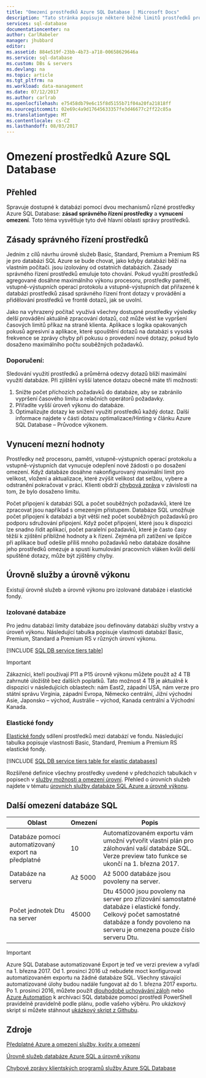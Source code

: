 ```yaml
---
title: "Omezení prostředků Azure SQL Database | Microsoft Docs"
description: "Tato stránka popisuje některé běžné limitů prostředků pro databázi SQL Azure."
services: sql-database
documentationcenter: na
author: CarlRabeler
manager: jhubbard
editor: 
ms.assetid: 884e519f-23bb-4b73-a718-00658629646a
ms.service: sql-database
ms.custom: DBs & servers
ms.devlang: na
ms.topic: article
ms.tgt_pltfrm: na
ms.workload: data-management
ms.date: 07/12/2017
ms.author: carlrab
ms.openlocfilehash: e75458db79e6c15f8d5155b71f04a20fa21818ff
ms.sourcegitcommit: 02e69c4a9d17645633357fe3d46677c2ff22c85a
ms.translationtype: MT
ms.contentlocale: cs-CZ
ms.lasthandoff: 08/03/2017
---
```

# <a name="azure-sql-database-resource-limits"></a>Omezení prostředků Azure SQL Database
## <a name="overview"></a>Přehled
Spravuje dostupné k databázi pomocí dvou mechanismů různé prostředky Azure SQL Database: **zásad správného řízení prostředky** a **vynucení omezení**. Toto téma vysvětluje tyto dvě hlavní oblasti správy prostředků.

## <a name="resource-governance"></a>Zásady správného řízení prostředků
Jedním z cílů návrhu úrovně služeb Basic, Standard, Premium a Premium RS je pro databázi SQL Azure se bude chovat, jako kdyby databázi běží na vlastním počítači. jsou izolovány od ostatních databázích. Zásady správného řízení prostředků emuluje toto chování. Pokud využití prostředků agregované dosáhne maximálního výkonu procesoru, prostředky paměti, vstupně-výstupních operací protokolu a vstupně-výstupních dat přiřazené k databázi prostředků zásad správného řízení front dotazy v provádění a přidělování prostředků ve frontě dotazů, jak se uvolní.

Jako na vyhrazený počítač využívá všechny dostupné prostředky výsledky delší provádění aktuálně zpracování dotazů, což může vést ke vypršení časových limitů příkaz na straně klienta. Aplikace s logika opakovaných pokusů agresivní a aplikace, které spouštění dotazů na databázi s vysoká frekvence se zprávy chyby při pokusu o provedení nové dotazy, pokud bylo dosaženo maximálního počtu souběžných požadavků.

### <a name="recommendations"></a>Doporučení:
Sledování využití prostředků a průměrná odezvy dotazů blíží maximální využití databáze. Při zjištění vyšší latence dotazu obecně máte tři možnosti:

1. Snižte počet příchozích požadavků do databáze, aby se zabránilo vypršení časového limitu a relačních operátorů požadavky.
2. Přiřadíte vyšší úroveň výkonu do databáze.
3. Optimalizujte dotazy ke snížení využití prostředků každý dotaz. Další informace najdete v části dotazu optimalizace/Hinting v článku Azure SQL Database – Průvodce výkonem.

## <a name="enforcement-of-limits"></a>Vynucení mezní hodnoty
Prostředky než procesoru, paměti, vstupně-výstupních operací protokolu a vstupně-výstupních dat vynucuje odepření nové žádosti o po dosažení omezení. Když databáze dosáhne nakonfigurovaný maximální limit pro velikost, vložení a aktualizace, které zvýšit velikost dat selžou, vybere a odstranění pokračovat v práci. Klienti obdrží [chybová zpráva](sql-database-develop-error-messages.md) v závislosti na tom, že bylo dosaženo limitu.

Počet připojení k databázi SQL a počet souběžných požadavků, které lze zpracovat jsou například s omezeným přístupem. Databáze SQL umožňuje počet připojení k databázi a být větší než počet souběžných požadavků pro podporu sdružování připojení. Když počet připojení, které jsou k dispozici lze snadno řídit aplikací, počet paralelní požadavků, které je často časy těžší k zjištění přibližné hodnoty a k řízení. Zejména při zatížení ve špičce při aplikace buď odešle příliš mnoho požadavků nebo databáze dosáhne jeho prostředků omezuje a spustí kumulování pracovních vláken kvůli delší spuštěné dotazy, může být zjištěny chyby.

## <a name="service-tiers-and-performance-levels"></a>Úrovně služby a úrovně výkonu
Existují úrovně služeb a úrovně výkonu pro izolované databáze i elastické fondy.

### <a name="single-databases"></a>Izolované databáze
Pro jednu databázi limity databáze jsou definovány databázi služby vrstvy a úroveň výkonu. Následující tabulka popisuje vlastnosti databází Basic, Premium, Standard a Premium RS v různých úrovní výkonu.

[!INCLUDE [SQL DB service tiers table](../../includes/sql-database-service-tiers-table.md)]

> [!IMPORTANT]
> Zákazníci, kteří používají P11 a P15 úrovně výkonu můžete použít až 4 TB zahrnuté úložiště bez dalších poplatků. Tato možnost 4 TB je aktuálně k dispozici v následujících oblastech: nám East2, západní USA, nám verze pro státní správu Virginia, západní Evropa, Německo centrální, Jižní východní Asie, Japonsko – východ, Austrálie – východ, Kanada centrální a Východní Kanada.
>

### <a name="elastic-pools"></a>Elastické fondy
[Elastické fondy](sql-database-elastic-pool.md) sdílení prostředků mezi databází ve fondu. Následující tabulka popisuje vlastnosti Basic, Standard, Premium a Premium RS elastické fondy.

[!INCLUDE [SQL DB service tiers table for elastic databases](../../includes/sql-database-service-tiers-table-elastic-pools.md)]

Rozšířené definice všechny prostředky uvedené v předchozích tabulkách v popisech v [služby možnosti a omezení úrovní](sql-database-performance-guidance.md#service-tier-capabilities-and-limits). Přehled o úrovních služeb najdete v tématu [úrovních služby databáze SQL Azure a úrovně výkonu](sql-database-service-tiers.md).

## <a name="other-sql-database-limits"></a>Další omezení databáze SQL
| Oblast | Omezení | Popis |
| --- | --- | --- |
| Databáze pomocí automatizovaný export na předplatné |10 |Automatizovaném exportu vám umožní vytvořit vlastní plán pro zálohování vaší databáze SQL. Verze preview tato funkce se ukončí na 1. března 2017.  |
| Databáze na serveru |Až 5000 |Až 5000 databáze jsou povoleny na server. |
| Počet jednotek Dtu na server |45000 |Dtu 45000 jsou povoleny na server pro zřizování samostatné databáze i elastické fondy. Celkový počet samostatné databáze a fondy povoleno na serveru je omezena pouze číslo serveru Dtu.  

> [!IMPORTANT]
> Azure SQL Database automatizované Export je teď ve verzi preview a vyřadí na 1. března 2017. Od 1. prosinci 2016 už nebudete moct konfigurovat automatizovaném exportu na žádné databáze SQL. Všechny stávající automatizované úlohy budou nadále fungovat až do 1. března 2017 exportu. Po 1. prosinci 2016, můžete použít [dlouhodobé uchovávání záloh](sql-database-long-term-retention.md) nebo [Azure Automation](../automation/automation-intro.md) k archivaci SQL databáze pomocí prostředí PowerShell pravidelně pravidelně podle plánu, podle vašeho výběru. Pro ukázkový skript si můžete stáhnout [ukázkový skript z Githubu](https://github.com/Microsoft/sql-server-samples/tree/master/samples/manage/azure-automation-automated-export).
>


## <a name="resources"></a>Zdroje
[Předplatné Azure a omezení služby, kvóty a omezení](../azure-subscription-service-limits.md)

[Úrovně služeb databáze Azure SQL a úrovně výkonu](sql-database-service-tiers.md)

[Chybové zprávy klientských programů služby Azure SQL Database](sql-database-develop-error-messages.md)
